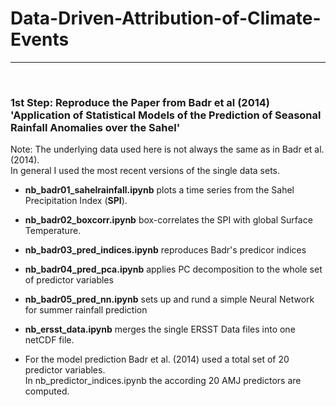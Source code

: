 # Data-Driven-Attribution-of-Climate-Events 
***
<br>

### 1st Step: Reproduce the Paper from Badr et al (2014) 'Application of Statistical Models of the Prediction of Seasonal Rainfall Anomalies over the Sahel'

Note: The underlying data used here is not always the same as in Badr et al. (2014).\
In general I used the most recent versions of the single data sets.

- **nb_badr01_sahelrainfall.ipynb** plots a time series from the Sahel Precipitation Index (**SPI**).

- **nb_badr02_boxcorr.ipynb** box-correlates the SPI with global Surface Temperature.

- **nb_badr03_pred_indices.ipynb** reproduces Badr's predicor indices

- **nb_badr04_pred_pca.ipynb** applies PC decomposition to the whole set of predictor variables

- **nb_badr05_pred_nn.ipynb** sets up and rund a simple Neural Network for summer rainfall prediction

- **nb_ersst_data.ipynb** merges the single ERSST Data files into one netCDF file.

- For the model prediction Badr et al. (2014) used a total set of 20 predictor variables.\
    In nb_predictor_indices.ipynb the according 20 AMJ predictors are computed.

